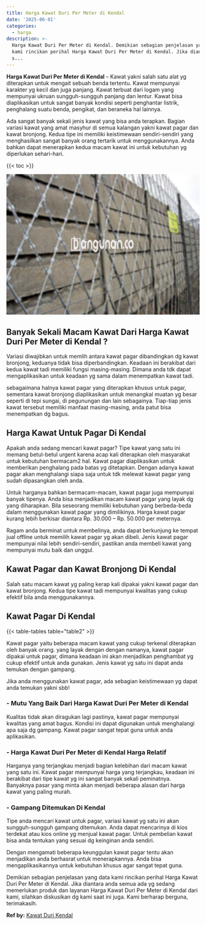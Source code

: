 ```yaml
---
title: Harga Kawat Duri Per Meter di Kendal
date: '2025-06-01'
categories:
  - harga
description: >-
  Harga Kawat Duri Per Meter di Kendal. Demikian sebagian penjelasan yang data
  kami rincikan perihal Harga Kawat Duri Per Meter di Kendal. Jika diantara anda
  s...
---
```


**Harga Kawat Duri Per Meter di Kendal** – Kawat yakni salah satu alat yg diterapkan untuk mengait sebuah benda tertentu. Kawat mempunyai karakter yg kecil dan juga panjang. Kawat terbuat dari logam yang mempunyai ukruan sungguh-sungguh panjang dan lentur. Kawat bisa diaplikasikan untuk sangat banyak kondisi seperti penghantar listrik, penghalang suatu benda, pengikat, dan beraneka hal lainnya.

Ada sangat banyak sekali jenis kawat yang bisa anda terapkan. Bagian variasi kawat yang amat masyhur di semua kalangan yakni kawat pagar dan kawat bronjong. Kedua tipe ini memiliki keistimewaan sendiri-sendiri yang menghasilkan sangat banyak orang tertarik untuk menggunakannya. Anda bahkan dapat menerapkan kedua macam kawat ini untuk kebutuhan yg diperlukan sehari-hari.

{{< toc >}}

![Harga Kawat Duri Per Meter di Kendal](/images/jual-kawat-murah34.png)

## Banyak Sekali Macam Kawat Dari Harga Kawat Duri Per Meter di Kendal ?

Variasi diwajibkan untuk memlih antara kawat pagar dibandingkan dg kawat bronjong, keduanya tidak bisa diperbandingkan. Keadaan ini berakibat dari kedua kawat tadi memiliki fungsi masing-masing. Dimana anda tdk dapat mengaplikasikan untuk keadaan yg sama dalam menempatkan kawat tadi.

sebagaimana halnya kawat pagar yang diterapkan khusus untuk pagar, sementara kawat bronjong diaplikasikan untuk menangkal muatan yg besar seperti di tepi sungai, di pegunungan dan lain sebagainya. Tiap-tiap jenis kawat tersebut memiliki manfaat masing-masing, anda patut bisa menempatkan dg bagus.

## Harga Kawat Untuk Pagar Di Kendal

Apakah anda sedang mencari kawat pagar? Tipe kawat yang satu ini memang betul-betul urgent karena acap kali diterapkan oleh masyarakat untuk kebutuhan bermacam2 hal. Kawat pagar diaplikasikan untuk memberikan penghalang pada batas yg ditetapkan. Dengan adanya kawat pagar akan menghalangi siapa saja untuk tdk melewat kawat pagar yang sudah dipasangkan oleh anda.

Untuk harganya bahkan bermacam-macam, kawat pagar juga mempunyai banyak tipenya. Anda bisa menjadikan macam kawat pagar yang layak dg yang diharapkan. Bila seseorang memiliki kebutuhan yang berbeda-beda dalam menggunakan kawat pagar yang dimilikinya. Harga kawat pagar kurang lebih berkisar diantara Rp. 30.000 – Rp. 50.000 per meternya.

Ragam anda berminat untuk membelinya, anda dapat berkunjung ke tempat jual offline untuk memilih kawat pagar yg akan dibeli. Jenis kawat pagar mempunyai nilai lebih sendiri-sendiri, pastikan anda membeli kawat yang mempunyai mutu baik dan unggul.

## Kawat Pagar dan Kawat Bronjong Di Kendal

Salah satu macam kawat yg paling kerap kali dipakai yakni kawat pagar dan kawat bronjong. Kedua tipe kawat tadi mempunyai kwalitas yang cukup efektif bila anda menggunakannya.

## Kawat Pagar Di Kendal

{{< table-tables table="table2" >}}

Kawat pagar yaitu beberapa macam kawat yang cukup terkenal diterapkan oleh banyak orang. yang layak dengan dengan namanya, kawat pagar dipakai untuk pagar, dimana keadaan ini akan menjadikan penghambat yg cukup efektif untuk anda gunakan. Jenis kawat yg satu ini dapat anda temukan dengan gampang.

Jika anda menggunakan kawat pagar, ada sebagian keistimewaan yg dapat anda temukan yakni sbb!

### \- Mutu Yang Baik Dari Harga Kawat Duri Per Meter di Kendal

Kualitas tidak akan diragukan lagi pastinya, kawat pagar mempunyai kwalitas yang amat bagus. Kondisi ini dapat digunakan untuk menghalangi apa saja dg gampang. Kawat pagar sangat tepat guna untuk anda aplikasikan.

### \- Harga Kawat Duri Per Meter di Kendal Harga Relatif

Harganya yang terjangkau menjadi bagian kelebihan dari macam kawat yang satu ini. Kawat pagar mempunyai harga yang terjangkau, keadaan ini berakibat dari tipe kawat yg ini sangat banyak sekali peminatnya. Banyaknya pasar yang minta akan menjadi beberapa alasan dari harga kawat yang paling murah.

### \- Gampang Ditemukan Di Kendal

Tipe anda mencari kawat untuk pagar, variasi kawat yg satu ini akan sungguh-sungguh gampang ditemukan. Anda dapat mencarinya di kios terdekat atau kios online yg menjual kawat pagar. Untuk pembelian kawat bisa anda tentukan yang sesuai dg keinginan anda sendiri.

Dengan mengamati beberapa keunggulan kawat pagar tentu akan menjadikan anda berhasrat untuk menerapkannya. Anda bisa mengaplikasikannya untuk kebutuhan khusus agar sangat tepat guna.

Demikian sebagian penjelasan yang data kami rincikan perihal Harga Kawat Duri Per Meter di Kendal. Jika diantara anda semua ada yg sedang memerlukan produk dan layanan Harga Kawat Duri Per Meter di Kendal dari kami, silahkan diskusikan dg kami saat ini juga. Kami berharap berguna, terimakasih.

**Ref by:** [Kawat Duri Kendal](https://id.wikipedia.org/wiki/Kawat)
